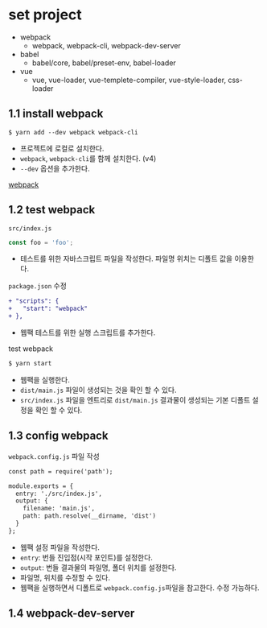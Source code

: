 # set project
- webpack
  - webpack, webpack-cli, webpack-dev-server
- babel
  - babel/core, babel/preset-env, babel-loader
- vue
  - vue, vue-loader, vue-templete-compiler, vue-style-loader, css-loader

## 1.1 install webpack
```
$ yarn add --dev webpack webpack-cli
```
- 프로젝트에 로컬로 설치한다.
- `webpack`, `webpack-cli`를 함께 설치한다. (v4)
- `--dev` 옵션을 추가한다.

[webpack](https://webpack.js.org/)

## 1.2 test webpack
`src/index.js`
``` js
const foo = 'foo';
```
- 테스트를 위한 자바스크립트 파일을 작성한다. 파일명 위치는 디폴트 값을 이용한다.

`package.json` 수정
``` diff
+ "scripts": {
+   "start": "webpack"
+ },
```
- 웹팩 테스트를 위한 실행 스크립트를 추가한다.

test webpack
``` bash
$ yarn start
```
- 웹팩을 실행한다.
- `dist/main.js` 파일이 생성되는 것을 확인 할 수 있다.
- `src/index.js` 파일을 엔트리로 `dist/main.js` 결과물이 생성되는 기본 디폴트 설정을 확인 할 수 있다.

## 1.3 config webpack
`webpack.config.js` 파일 작성

``` diff
const path = require('path');

module.exports = {
  entry: './src/index.js',
  output: {
    filename: 'main.js',
    path: path.resolve(__dirname, 'dist')
  }
};
```

- 웹팩 설정 파일을 작성한다.
- `entry`: 번들 진입점(시작 포인트)를 설정한다.
- `output`: 번들 결과물의 파일명, 폴더 위치를 설정한다.
- 파일명, 위치를 수정할 수 있다.
- 웹팩을 실행하면서 디폴트로 `webpack.config.js`파일을 참고한다. 수정 가능하다.

## 1.4 webpack-dev-server
